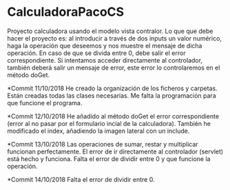# CalculadoraPacoCS
Proyecto calculadora usando el modelo vista contralor.
Lo que que debe hacer el proyecto es: al introducir a través de dos inputs un valor numérico, haga la operación que deseemos y nos muestre el mensaje de dicha operación. En caso de que se divida entre 0, debe salir el error correspondiente. Si intentamos acceder directamente al controlador, también deberá salir un mensaje de error, este error lo controlaremos en el método doGet. 

*Commit 11/10/2018 He creado la organización de los ficheros y carpetas. Están creadas todas las clases necesarias. Me falta la programación para que funcione el programa.

*Commit 12/10/2018 He añadido al método doGet el error correspondiente (error al no pasar por el formulario incial de la calculadora). También he modificado el index, añadiendo la imagen lateral con un include.

*Commit 13/10/2018 Las operaciones de sumar, restar y multiplicar funcionan perfectamente. El error de ir directamente al controlador (servlet) está hecho y funciona. Falta el error de dividir entre 0 y que funcione la operación.

*Commit 14/10/2018 Falta el error de dividir entre 0.
